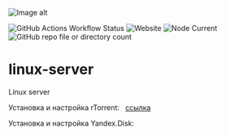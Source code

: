 ![Image alt]([https://github.com/{username}/{repository}/raw/{branch}/{path}/image.png](https://storage.yandexcloud.net/xdr-bucket/wiki-vulong-development/wiki.png))


![GitHub Actions Workflow Status](https://img.shields.io/github/actions/workflow/status/Vulong-development/wiki/build.yml)
![Website](https://img.shields.io/website?url=https%3A%2F%2Fvulong-development.github.io%2Fwiki%2F)
![Node Current](https://img.shields.io/node/v/%4011ty%2Feleventy)
![GitHub repo file or directory count](https://img.shields.io/github/directory-file-count/Vulong-development/wiki)

# linux-server
Linux server

Установка и настройка rTorrent: &nbsp; [ссылка](https://github.com/Vulong-development/linux-server/tree/master/rTorrent)

Установка и настройка Yandex.Disk:

